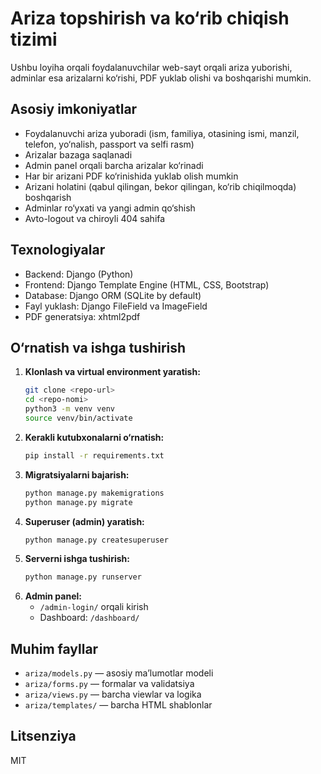 # Ariza topshirish va ko‘rib chiqish tizimi

Ushbu loyiha orqali foydalanuvchilar web-sayt orqali ariza yuborishi, adminlar esa arizalarni ko‘rishi, PDF yuklab olishi va boshqarishi mumkin.

## Asosiy imkoniyatlar
- Foydalanuvchi ariza yuboradi (ism, familiya, otasining ismi, manzil, telefon, yo‘nalish, passport va selfi rasm)
- Arizalar bazaga saqlanadi
- Admin panel orqali barcha arizalar ko‘rinadi
- Har bir arizani PDF ko‘rinishida yuklab olish mumkin
- Arizani holatini (qabul qilingan, bekor qilingan, ko‘rib chiqilmoqda) boshqarish
- Adminlar ro‘yxati va yangi admin qo‘shish
- Avto-logout va chiroyli 404 sahifa

## Texnologiyalar
- Backend: Django (Python)
- Frontend: Django Template Engine (HTML, CSS, Bootstrap)
- Database: Django ORM (SQLite by default)
- Fayl yuklash: Django FileField va ImageField
- PDF generatsiya: xhtml2pdf

## O‘rnatish va ishga tushirish

1. **Klonlash va virtual environment yaratish:**
   ```bash
   git clone <repo-url>
   cd <repo-nomi>
   python3 -m venv venv
   source venv/bin/activate
   ```
2. **Kerakli kutubxonalarni o‘rnatish:**
   ```bash
   pip install -r requirements.txt
   ```
3. **Migratsiyalarni bajarish:**
   ```bash
   python manage.py makemigrations
   python manage.py migrate
   ```
4. **Superuser (admin) yaratish:**
   ```bash
   python manage.py createsuperuser
   ```
5. **Serverni ishga tushirish:**
   ```bash
   python manage.py runserver
   ```
6. **Admin panel:**
   - `/admin-login/` orqali kirish
   - Dashboard: `/dashboard/`

## Muhim fayllar
- `ariza/models.py` — asosiy ma’lumotlar modeli
- `ariza/forms.py` — formalar va validatsiya
- `ariza/views.py` — barcha viewlar va logika
- `ariza/templates/` — barcha HTML shablonlar

## Litsenziya
MIT 